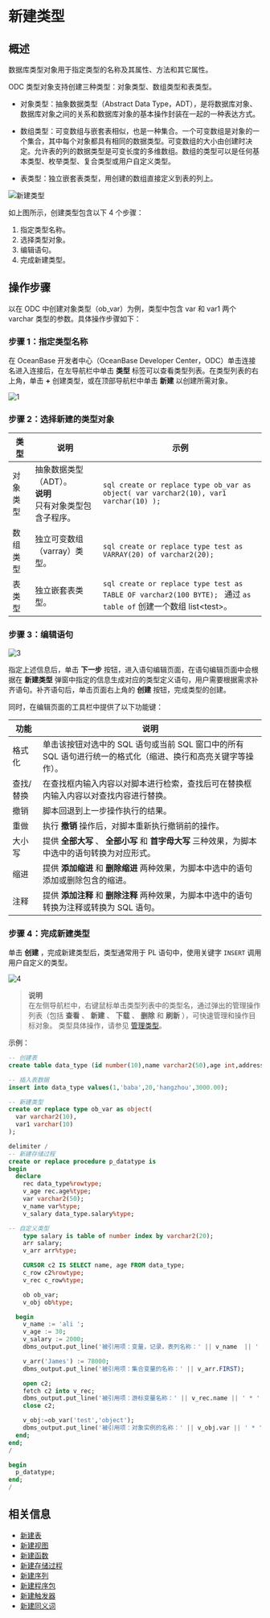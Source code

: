 新建类型 
=========================

概述 
-----------------------

数据库类型对象用于指定类型的名称及其属性、方法和其它属性。

ODC 类型对象支持创建三种类型：对象类型、数组类型和表类型。

* 对象类型：抽象数据类型（Abstract Data Type，ADT），是将数据库对象、数据库对象之间的关系和数据库对象的基本操作封装在一起的一种表达方式。

  

* 数组类型：可变数组与嵌套表相似，也是一种集合。一个可变数组是对象的一个集合，其中每个对象都具有相同的数据类型。可变数组的大小由创建时决定。允许表的列的数据类型是可变长度的多维数组。数组的类型可以是任何基本类型、枚举类型、复合类型或用户自定义类型。

  

* 表类型：独立嵌套表类型，用创建的数组直接定义到表的列上。


![新建类型](https://obbusiness-private.oss-cn-shanghai.aliyuncs.com/doc/img/odc/333/%E7%B1%BB%E5%9E%8B-%E6%96%B0%E5%BB%BA%E7%B1%BB%E5%9E%8B.png)


如上图所示，创建类型包含以下 4 个步骤：

1. 指定类型名称。
2. 选择类型对象。
3. 编辑语句。
4. 完成新建类型。

操作步骤 
-------------------------

以在 ODC 中创建对象类型（ob_var）为例，类型中包含 var 和 var1 两个 varchar 类型的参数。具体操作步骤如下：

### 步骤 1：指定类型名称

在 OceanBase 开发者中心（OceanBase Developer Center，ODC）单击连接名进入连接后，在左导航栏中单击 **类型** 标签可以查看类型列表。在类型列表的右上角，单击 **+** 创建类型，或在顶部导航栏中单击 **新建** 以创建所需对象。

![1](https://obbusiness-private.oss-cn-shanghai.aliyuncs.com/doc/img/odc/333/%E7%B1%BB%E5%9E%8B-%E6%96%B0%E5%BB%BA%E7%B1%BB%E5%9E%8B-%E6%AD%A5%E9%AA%A41.png)

### 步骤 2：选择新建的类型对象



|  类型  |                                说明                                 |                                                                  示例                                                                   |
|------|-------------------------------------------------------------------|---------------------------------------------------------------------------------------------------------------------------------------|
| 对象类型 | 抽象数据类型（ADT）。<br> **说明** <br> 只有对象类型包含子程序。 |  ```sql create or replace type ob_var as object( var varchar2(10), var1 varchar(10) ); ```    |
| 数组类型 | 独立可变数组（varray）类型。                                                 | ```sql create or replace type test as VARRAY(20) of varchar2(20); ```                                         |
| 表类型  | 独立嵌套表类型。                                                          | ```sql create or replace type test as TABLE OF varchar2(100 BYTE); ```  通过 `as table of` 创建一个数组 list\<test\>。 |



### 步骤 3：编辑语句

![3](https://obbusiness-private.oss-cn-shanghai.aliyuncs.com/doc/img/odc/333/%E7%B1%BB%E5%9E%8B-%E6%96%B0%E5%BB%BA%E7%B1%BB%E5%9E%8B-%E6%AD%A5%E9%AA%A4%E4%B8%89.png)

指定上述信息后，单击 **下一步** 按钮，进入语句编辑页面，在语句编辑页面中会根据在 **新建类型** 弹窗中指定的信息生成对应的类型定义语句，用户需要根据需求补齐语句。补齐语句后，单击页面右上角的 **创建** 按钮，完成类型的创建。

同时，在编辑页面的工具栏中提供了以下功能键：


|  功能   |                               说明                               |
|-------|----------------------------------------------------------------|
| 格式化   | 单击该按钮对选中的 SQL 语句或当前 SQL 窗口中的所有 SQL 语句进行统一的格式化（缩进、换行和高亮关键字等操作）。 |
| 查找/替换 | 在查找框内输入内容以对脚本进行检索，查找后可在替换框内输入内容以对查找内容进行替换。                    |
| 撤销    | 脚本回退到上一步操作执行的结果。                                              |
| 重做    | 执行 **撤销** 操作后，对脚本重新执行撤销前的操作。                                   |
| 大小写   | 提供 **全部大写** 、 **全部小写** 和 **首字母大写** 三种效果，为脚本中选中的语句转换为对应形式。    |
| 缩进    | 提供 **添加缩进** 和 **删除缩进** 两种效果，为脚本中选中的语句添加或删除包含的缩进。             |
| 注释    | 提供 **添加注释** 和 **删除注释** 两种效果，为脚本中选中的语句转换为注释或转换为 SQL 语句。       |



### 步骤 4：完成新建类型

单击 **创建** ，完成新建类型后，类型通常用于 PL 语句中，使用关键字 `INSERT` 调用用户自定义的类型。

![4](https://obbusiness-private.oss-cn-shanghai.aliyuncs.com/doc/img/odc/333/%E7%B1%BB%E5%9E%8B-%E6%96%B0%E5%BB%BA%E7%B1%BB%E5%9E%8B-%E6%AD%A5%E9%AA%A44.png)

> **说明**  
> 在左侧导航栏中，右键鼠标单击类型列表中的类型名，通过弹出的管理操作列表（包括 **查看** 、 **新建** 、 **下载** 、 **删除** 和 **刷新** ），可快速管理和操作目标对象。
> 类型具体操作，请参见 [管理类型](../8.client-odc-type-objects/3.client-odc-manage-types.md)。

示例：

```sql
-- 创建表
create table data_type (id number(10),name varchar2(50),age int,address varchar2(50),salary float);

-- 插入表数据
insert into data_type values(1,'baba',20,'hangzhou',3000.00);

-- 新建类型
create or replace type ob_var as object(
  var varchar2(10),
  var1 varchar(10)
);

delimiter /
-- 新建存储过程
create or replace procedure p_datatype is
begin
  declare
    rec data_type%rowtype;
    v_age rec.age%type;
    var varchar2(50);
    v_name var%type;
    v_salary data_type.salary%type;

-- 自定义类型
    type salary is table of number index by varchar2(20);
    arr salary;
    v_arr arr%type;

    CURSOR c2 IS SELECT name, age FROM data_type;
    c_row c2%rowtype;
    v_rec c_row%type;

    ob ob_var;
    v_obj ob%type;

  begin
    v_name := 'ali ';
    v_age := 30;
    v_salary := 2000;
    dbms_output.put_line('被引用项：变量，记录，表列名称：' || v_name  || ' * ' || v_age || ' * ' || v_salary);

    v_arr('James') := 78000;
    dbms_output.put_line('被引用项：集合变量的名称：' || v_arr.FIRST);

    open c2;
    fetch c2 into v_rec;
    dbms_output.put_line('被引用项：游标变量名称：' || v_rec.name || ' * ' || v_rec.age);
    close c2;

    v_obj:=ob_var('test','object');
    dbms_output.put_line('被引用项：对象实例的名称：' || v_obj.var || ' * ' || v_obj.var1);
  end;
end;
/

begin
  p_datatype;
end;
/
```

相关信息 
-------------------------

* [新建表](../1.client-odc-table-objects/2.client-odc-create-a-table.md)
* [新建视图](../2.client-odc-view-objects/2.client-odc-create-a-view.md)
* [新建函数](../3.client-odc-function-objects/2.client-odc-create-a-function.md)
* [新建存储过程](../4.client-odc-stored-procedure-objects/2.client-odc-create-a-stored-procedure.md)
* [新建序列](../5.client-odc-sequence-objects/2.client-odc-create-a-sequence.md)
* [新建程序包](../6.client-odc-package-objects/2.client-odc-create-a-program-package.md)
* [新建触发器](../7.client-odc-trigger-objects/2.client-odc-create-a-trigger.md)
* [新建同义词](../9.client-odc-synonym-objects/2.client-odc-create-a-synonym.md)
